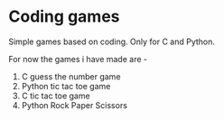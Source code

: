 # Coding games
Simple games based on coding.
Only for C and Python.

For now the games i have made are -
1. C guess the number game
2. Python tic tac toe game
3. C tic tac toe game
4. Python Rock Paper Scissors
